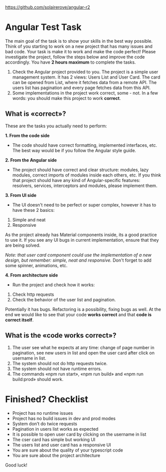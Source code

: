 https://github.com/solairerove/angular-r2

# Angular Test Task
The main goal of the task is to show your skills in the best way possible.
Think of you starting to work on a new project that has many issues and bad code. Your task is make it to work and make the code perfect!
Please investigate the project, follow the steps below and improve the code accordingly.
You have **2 hours maximum** to complete the tasks.

1. Check the Angular project provided to you. The project is a simple user management system. It has 2 views: Users List and User Card. The card can be opened from List, where it fetches data from a remote API. The users list has pagination and every page fetches data from this API.
2. Some implementations in the project work correct, some - not. In a few words: you should make this project to work **correct**.

## What is «correct»? 
These are the tasks you actually need to perform:

**1. From the code side**
- The code should have correct formatting, implemented interfaces, etc. The best way would be if you follow the Angular style guide.

**2. From the Angular side**
- The project should have correct and clear structure: modules, lazy modules, correct imports of modules inside each others, etc. If you think that project should have any kind of Angular-specific features: resolvers, services, interceptors and modules, please implement them. 

**3. From UI side**
- The UI doesn't need to be perfect or super complex, however it has to have these 2 basics:
1. Simple and neat
2. Responsive

As the project already has Material components inside, its a good practice to use it.
If you see any UI bugs in current implementation, ensure that they are being solved.

*Note: that user card component could use the implementation of a new design, but remember: simple, neat and responsive.*
Don't forget to add some spinner, animations,  etc.

**4. From architecture side**
- Run the project and check how it works: 
1. Check http requests
2. Check the behavior of the user list and pagination. 

Potentially it has bugs. Refactoring is a possibility, fixing bugs as well.
At the end we would like to see that your code **works correct** and that **code is correct itself**.

## What is the «code works correct»? 
1. The user see what he expects at any time: change of page number in pagination, see new users in list and open the user card after click on username in list.
2. The system should not do http requests twice.
3. The system should not have runtime errors.
4. The commands «npm run start», «npm run build» and «npm run build:prod» should work.

# Finished? Checklist
- Project has no runtime issues
- Project has no build issues in dev and prod modes
- System don’t do twice requests
- Pagination in users list works as expected
- It is possible to open user card by clicking on the username in list
- The cser card has simple but working UI
- The users list and user card has a responsive UI
- You are sure about the quality of your typescript code
- You are sure about the project architecture

Good luck!
